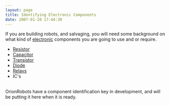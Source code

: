 ```yaml
---
layout: page
title: Identifying Electronic Components
date: 2007-01-28 17:44:30
---
```

<p>If you are building robots, and salvaging, you will need some background on what kind of <a href="/wiki/electronics.html" title="Electronics">electronic</a> components you are going to use and or require.
</p>
<ul><li> <a href="/wiki/resistor.html" title="Resistor">Resistor</a>
</li><li> <a href="/wiki/capacitor.html" title="Capacitor">Capacitor</a>
</li><li> <a href="/wiki/transistor.html" title="Transistor">Transistor</a>
</li><li> <a href="/wiki/diode.html" title="Diode">Diode</a>
</li><li> <a href="/wiki/electronic_relay.html" title="An electrically activated switch">Relays</a>
</li><li> IC's
</li></ul><p>
<br/>OrionRobots have a component identification key in development, and will be putting it here when it is ready.
</p>
